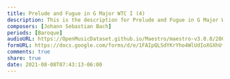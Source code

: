 ```yaml
---
title: Prelude and Fugue in G Major WTC I (4)
description: This is the description for Prelude and Fugue in G Major WTC I by Johann Sebastian Bach
composers: [Johann Sebastian Bach]
periods: [Baroque]
audioURL: https://OpenMusicDataset.github.io/Maestro/maestro-v3.0.0/2008/MIDI-Unprocessed_18_R1_2008_01-04_ORIG_MID--AUDIO_18_R1_2008_wav--1.midi
formURL: https://docs.google.com/forms/d/e/1FAIpQLSdYKrYho4WlUdIoXGXhUfSx5Be3dmZ36LHPEpboDr5wijDQ6w/viewform
comments: true
share: true
date: 2021-08-08T07:43:13-06:00
---
```

